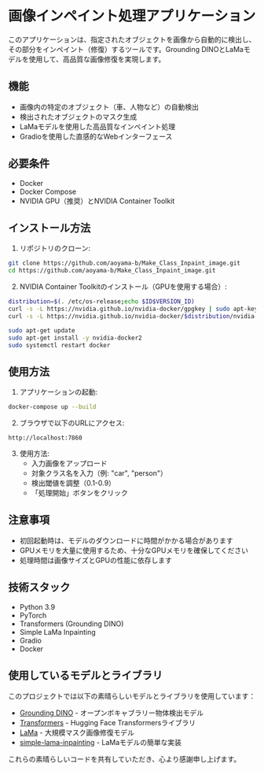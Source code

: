 # 画像インペイント処理アプリケーション

このアプリケーションは、指定されたオブジェクトを画像から自動的に検出し、その部分をインペイント（修復）するツールです。Grounding DINOとLaMaモデルを使用して、高品質な画像修復を実現します。

## 機能

- 画像内の特定のオブジェクト（車、人物など）の自動検出
- 検出されたオブジェクトのマスク生成
- LaMaモデルを使用した高品質なインペイント処理
- Gradioを使用した直感的なWebインターフェース

## 必要条件

- Docker
- Docker Compose
- NVIDIA GPU（推奨）とNVIDIA Container Toolkit

## インストール方法

1. リポジトリのクローン:
```bash
git clone https://github.com/aoyama-b/Make_Class_Inpaint_image.git
cd https://github.com/aoyama-b/Make_Class_Inpaint_image.git
```

2. NVIDIA Container Toolkitのインストール（GPUを使用する場合）:
```bash
distribution=$(. /etc/os-release;echo $ID$VERSION_ID)
curl -s -L https://nvidia.github.io/nvidia-docker/gpgkey | sudo apt-key add -
curl -s -L https://nvidia.github.io/nvidia-docker/$distribution/nvidia-docker.list | sudo tee /etc/apt/sources.list.d/nvidia-docker.list

sudo apt-get update
sudo apt-get install -y nvidia-docker2
sudo systemctl restart docker
```

## 使用方法

1. アプリケーションの起動:
```bash
docker-compose up --build
```

2. ブラウザで以下のURLにアクセス:
```
http://localhost:7860
```

3. 使用方法:
   - 入力画像をアップロード
   - 対象クラス名を入力（例: "car", "person"）
   - 検出閾値を調整（0.1-0.9）
   - 「処理開始」ボタンをクリック

## 注意事項

- 初回起動時は、モデルのダウンロードに時間がかかる場合があります
- GPUメモリを大量に使用するため、十分なGPUメモリを確保してください
- 処理時間は画像サイズとGPUの性能に依存します

## 技術スタック

- Python 3.9
- PyTorch
- Transformers (Grounding DINO)
- Simple LaMa Inpainting
- Gradio
- Docker

## 使用しているモデルとライブラリ

このプロジェクトでは以下の素晴らしいモデルとライブラリを使用しています：

- [Grounding DINO](https://github.com/IDEA-Research/GroundingDINO) - オープンボキャブラリー物体検出モデル
- [Transformers](https://huggingface.co/docs/transformers/en/model_doc/grounding-dino) - Hugging Face Transformersライブラリ
- [LaMa](https://github.com/advimman/lama) - 大規模マスク画像修復モデル
- [simple-lama-inpainting](https://github.com/enesmsahin/simple-lama-inpainting) - LaMaモデルの簡単な実装

これらの素晴らしいコードを共有していただき、心より感謝申し上げます。
